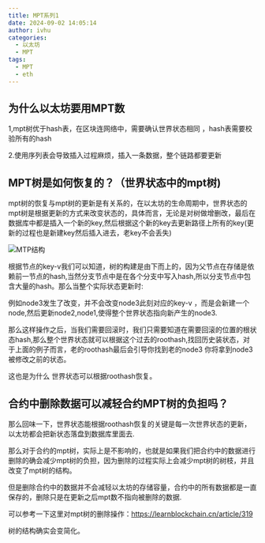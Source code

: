 ```yaml
---
title: MPT系列1
date: 2024-09-02 14:05:14
author: ivhu
categories:
  - 以太坊
  - MPT
tags:
  - MPT
  - eth
---
```


## 为什么以太坊要用MPT数

1,mpt树优于hash表，在区块连网络中，需要确认世界状态相同 ，hash表需要校验所有的hash

2.使用序列表会导致插入过程麻烦，插入一条数据，整个链路都要更新

## MPT树是如何恢复的？（世界状态中的mpt树)

mpt树的恢复与mpt树的更新是有关系的，在以太坊的生命周期中，世界状态的mpt树是根据更新的方式来改变状态的，具体而言，无论是对树做增删改，最后在数据库中都是插入一个新的key,然后根据这个新的key去更新路径上所有的key(更新的过程也是新建key然后插入进去，老key不会丢失)

![MTP结构](https://i.imgur.com/CXXgIW3.png)

根据节点的key-v我们可以知道，树的构建是由下而上的，因为父节点在存储是依赖前一节点的hash,当然分支节点中是在各个分支中写入hash,所以分支节点中包含大量的hash。那么当整个实际状态更新时:

例如node3发生了改变，并不会改变node3此刻对应的key-v ，而是会新建一个node,然后更新node2,node1,使得整个世界状态指向新产生的node3.

那么这样操作之后，当我们需要回滚时，我们只需要知道在需要回滚的位置的根状态hash,那么整个世界状态就可以根据这个过去的roothash,找回历史装状态，对于上面的例子而言，老的roothash最后会引导你找到老的node3 你将拿到node3被修改之前的状态。

这也是为什么 世界状态可以根据roothash恢复。

## 合约中删除数据可以减轻合约MPT树的负担吗？

那么回味一下，世界状态能根据roothash恢复的关键是每一次世界状态的更新，以太坊都会把新状态落盘到数据库里面去.

那么对于合约的mpt树，实际上是不影响的，也就是如果我们把合约中的数据进行删除的确会减少mpt树的负担，因为删除的过程实际上会减少mpt树的树枝，并且改变了mpt树的结构。

但是删除合约中的数据并不会减轻以太坊的存储容量，合约中的所有数据都是一直保存的，删除只是在更新之后mpt数不指向被删除的数据.

可以参考一下这里对mpt树的删除操作：https://learnblockchain.cn/article/319

树的结构确实会变简化。
